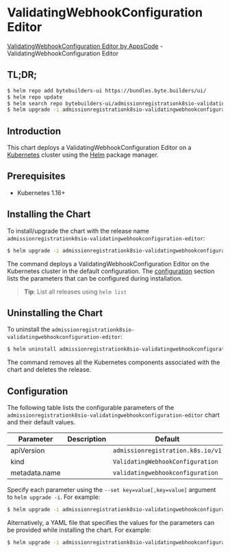 # ValidatingWebhookConfiguration Editor

[ValidatingWebhookConfiguration Editor by AppsCode](https://byte.builders) - ValidatingWebhookConfiguration Editor

## TL;DR;

```bash
$ helm repo add bytebuilders-ui https://bundles.byte.builders/ui/
$ helm repo update
$ helm search repo bytebuilders-ui/admissionregistrationk8sio-validatingwebhookconfiguration-editor --version=v0.3.1
$ helm upgrade -i admissionregistrationk8sio-validatingwebhookconfiguration-editor bytebuilders-ui/admissionregistrationk8sio-validatingwebhookconfiguration-editor -n default --create-namespace --version=v0.3.1
```

## Introduction

This chart deploys a ValidatingWebhookConfiguration Editor on a [Kubernetes](http://kubernetes.io) cluster using the [Helm](https://helm.sh) package manager.

## Prerequisites

- Kubernetes 1.16+

## Installing the Chart

To install/upgrade the chart with the release name `admissionregistrationk8sio-validatingwebhookconfiguration-editor`:

```bash
$ helm upgrade -i admissionregistrationk8sio-validatingwebhookconfiguration-editor bytebuilders-ui/admissionregistrationk8sio-validatingwebhookconfiguration-editor -n default --create-namespace --version=v0.3.1
```

The command deploys a ValidatingWebhookConfiguration Editor on the Kubernetes cluster in the default configuration. The [configuration](#configuration) section lists the parameters that can be configured during installation.

> **Tip**: List all releases using `helm list`

## Uninstalling the Chart

To uninstall the `admissionregistrationk8sio-validatingwebhookconfiguration-editor`:

```bash
$ helm uninstall admissionregistrationk8sio-validatingwebhookconfiguration-editor -n default
```

The command removes all the Kubernetes components associated with the chart and deletes the release.

## Configuration

The following table lists the configurable parameters of the `admissionregistrationk8sio-validatingwebhookconfiguration-editor` chart and their default values.

|   Parameter   | Description |                   Default                    |
|---------------|-------------|----------------------------------------------|
| apiVersion    |             | <code>admissionregistration.k8s.io/v1</code> |
| kind          |             | <code>ValidatingWebhookConfiguration</code>  |
| metadata.name |             | <code>validatingwebhookconfiguration</code>  |


Specify each parameter using the `--set key=value[,key=value]` argument to `helm upgrade -i`. For example:

```bash
$ helm upgrade -i admissionregistrationk8sio-validatingwebhookconfiguration-editor bytebuilders-ui/admissionregistrationk8sio-validatingwebhookconfiguration-editor -n default --create-namespace --version=v0.3.1 --set apiVersion=admissionregistration.k8s.io/v1
```

Alternatively, a YAML file that specifies the values for the parameters can be provided while
installing the chart. For example:

```bash
$ helm upgrade -i admissionregistrationk8sio-validatingwebhookconfiguration-editor bytebuilders-ui/admissionregistrationk8sio-validatingwebhookconfiguration-editor -n default --create-namespace --version=v0.3.1 --values values.yaml
```

